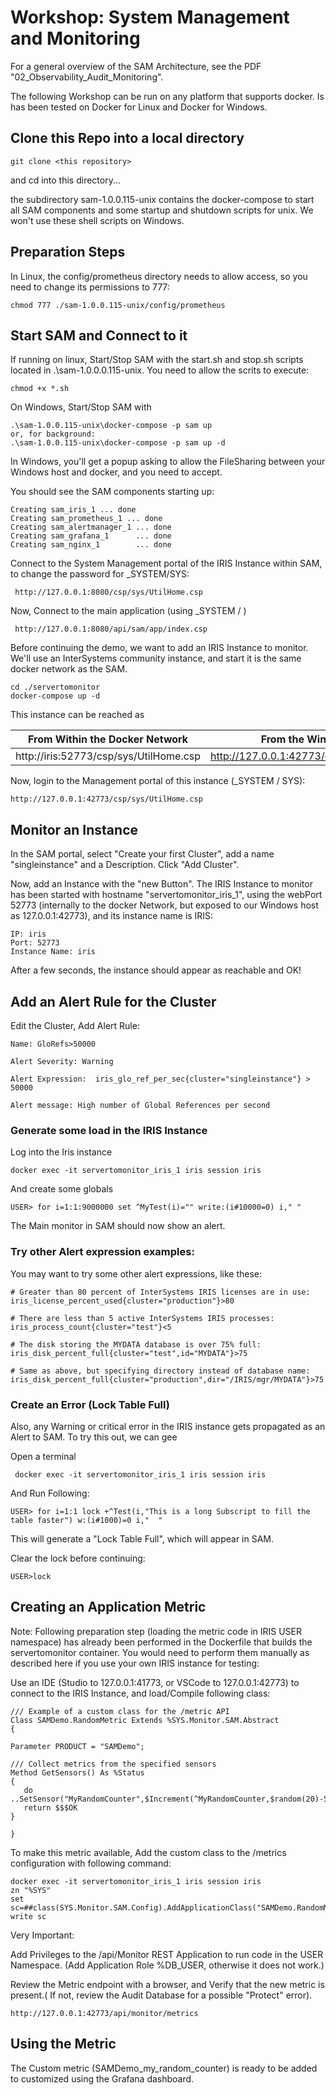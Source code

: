 # Workshop: System Management and Monitoring 



For a general overview of the SAM Architecture, see the PDF "02_Observability_Audit_Monitoring".



The following Workshop can be run on any platform that supports docker. Is has been tested on Docker for Linux and Docker for Windows.



## Clone this Repo into a local directory

```
git clone <this repository>
```

and cd into this directory...

the subdirectory sam-1.0.0.115-unix contains the docker-compose to start all SAM components and some startup and shutdown scripts for unix. We won't use these shell scripts on Windows. 

## Preparation Steps

In Linux, the config/prometheus directory needs to allow access, so you need to change its permissions to 777:

```
chmod 777 ./sam-1.0.0.115-unix/config/prometheus
```



## Start SAM and Connect to it

If running on linux, Start/Stop SAM with the start.sh and stop.sh scripts located in .\sam-1.0.0.0.115-unix\. You need to allow the scrits to execute:

```
chmod +x *.sh
```

On Windows, Start/Stop SAM with

```
.\sam-1.0.0.115-unix\docker-compose -p sam up 
or, for background:
.\sam-1.0.0.115-unix\docker-compose -p sam up -d
```

In Windows, you'll get a popup asking to allow the FileSharing between your Windows host and docker, and you need to accept.

You should see the SAM components starting up:

```
Creating sam_iris_1 ... done
Creating sam_prometheus_1 ... done
Creating sam_alertmanager_1 ... done
Creating sam_grafana_1      ... done
Creating sam_nginx_1        ... done
```



Connect to the System Management portal of the IRIS Instance within SAM, to change the password for _SYSTEM/SYS:

```
 http://127.0.0.1:8080/csp/sys/UtilHome.csp
```

Now, Connect to the main application (using _SYSTEM / <New Password>)

```
 http://127.0.0.1:8080/api/sam/app/index.csp
```



Before continuing the demo, we want to add an IRIS Instance to monitor. We'll use an InterSystems community instance, and start it is the same docker network as the SAM.

```
cd ./servertomonitor
docker-compose up -d
```

This instance can be reached as 

| From Within the Docker Network         | From the Windows Host                       |
| -------------------------------------- | ------------------------------------------- |
| http://iris:52773/csp/sys/UtilHome.csp | http://127.0.0.1:42773/csp/sys/UtilHome.csp |

Now, login to the Management portal of this instance (_SYSTEM /  SYS):

```
http://127.0.0.1:42773/csp/sys/UtilHome.csp
```

 

## Monitor an Instance

In the SAM portal,  select "Create your first Cluster", add a name "singleinstance" and a Description. Click "Add Cluster".

Now, add an Instance with the "new Button". The IRIS Instance to monitor has been started with hostname "servertomonitor_iris_1", using the webPort 52773 (internally to the docker Network, but exposed to our Windows host as 127.0.0.1:42773), and its instance name is IRIS:

```
IP: iris
Port: 52773
Instance Name: iris
```

After a few seconds, the instance should appear as reachable and OK!



## Add an Alert Rule for the Cluster

Edit the Cluster, Add Alert Rule:

```
Name: GloRefs>50000

Alert Severity: Warning

Alert Expression:  iris_glo_ref_per_sec{cluster="singleinstance"} > 50000

Alert message: High number of Global References per second
```



### Generate some load in the IRIS Instance

Log into the Iris instance

```
docker exec -it servertomonitor_iris_1 iris session iris
```

And create some globals

```
USER> for i=1:1:9000000 set ^MyTest(i)="" write:(i#10000=0) i," "
```

The Main monitor in SAM should now show an alert.



### Try other Alert expression examples:

You may want to try some other alert expressions, like these:

```
# Greater than 80 percent of InterSystems IRIS licenses are in use:
iris_license_percent_used{cluster="production"}>80

# There are less than 5 active InterSystems IRIS processes:
iris_process_count{cluster="test"}<5

# The disk storing the MYDATA database is over 75% full:
iris_disk_percent_full{cluster="test",id="MYDATA"}>75

# Same as above, but specifying directory instead of database name:
iris_disk_percent_full{cluster="production",dir="/IRIS/mgr/MYDATA"}>75

```



### Create an Error (Lock Table Full)

Also, any Warning or critical error in the IRIS instance gets propagated as an Alert to SAM.  To try this out, we can gee

Open a terminal 

```
 docker exec -it servertomonitor_iris_1 iris session iris
```

And Run Following:

```
USER> for i=1:1 lock +^Test(i,"This is a long Subscript to fill the table faster") w:(i#1000)=0 i,"  "
```

This will generate a "Lock Table Full", which will appear in SAM.

Clear the lock before continuing:

```
USER>lock
```



## Creating an Application Metric

Note: Following preparation step (loading the metric code in IRIS USER namespace) has already been performed in the Dockerfile that builds the servertomonitor container. You would need to perform them manually as described here if you use your own IRIS instance for testing:

Use an IDE (Studio to 127.0.0.1:41773, or VSCode to 127.0.0.1:42773) to connect to the IRIS Instance, and load/Compile following class:

```
/// Example of a custom class for the /metric API
Class SAMDemo.RandomMetric Extends %SYS.Monitor.SAM.Abstract
{

Parameter PRODUCT = "SAMDemo";

/// Collect metrics from the specified sensors
Method GetSensors() As %Status
{
   do ..SetSensor("MyRandomCounter",$Increment(^MyRandomCounter,$random(20)-5))
   return $$$OK
}

}

```



To make this metric available, Add the custom class to the /metrics configuration with following command:

```
docker exec -it servertomonitor_iris_1 iris session iris
zn "%SYS"
set sc=##class(SYS.Monitor.SAM.Config).AddApplicationClass("SAMDemo.RandomMetric","USER")
write sc
```



Very Important:

Add Privileges to the /api/Monitor REST Application to run code in the USER Namespace. (Add Application Role %DB_USER, otherwise it does not work.)

Review the Metric endpoint with a browser, and Verify that the new metric is present.( If not, review the Audit Database for a possible "Protect" error).

```
http://127.0.0.1:42773/api/monitor/metrics
```



## Using the Metric

The Custom metric (SAMDemo_my_random_counter) is ready to be added to customized using the Grafana dashboard.

